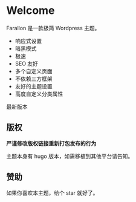 # Welcome

Farallon 是一款极简 Wordpress 主题。

-   响应式设置
-   暗黑模式
-   极速
-   SEO 友好
-   多个自定义页面
-   不依赖三方框架
-   友好的主题设置
-   高度自定义分类属性

最新版本 <Badge type="tip" text="0.6.0" />

## 版权

**严谨修改版权链接重新打包发布的行为**

主题本身有 hugo 版本，如需移植到其他平台请告知。

## 赞助

如果你喜欢本主题，给个 star 就好了。
